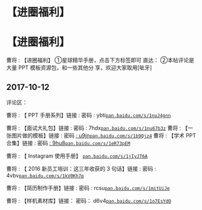 # 【进圈福利】

# 【进圈福利】

曹将 : 【进圈福利】 ①星球精华手册，点击下方标签即可 直达： ②本帖评论是大量 PPT 模板资源包，和一些其他分 享，欢迎大家取用[呲牙]

## 2017-10-12

评论区：

曹将 : 【 PPT 手册系列】链接 : 密码 : ybti[`pan.baidu.com/s/1nuJ4gnn`](http://pan.baidu.com/s/1nuJ4gnn)

曹将 : 【面试大礼包】链接 : 密码 : 7hdx[`pan.baidu.com/s/1nu67b3z`](http://pan.baidu.com/s/1nu67b3z) 曹将 : 【一张图片做的模板】链接 : 密码 [: u9jn](http://pan.baidu.com/s/1b9Qjz4)[`pan.baidu.com/s/1b9Qjz4`](http://pan.baidu.com/s/1b9Qjz4) 曹将 : 【学术 PPT 合集】链接 : 密码 [: 9hu8](http://pan.baidu.com/s/1eR73pEM)[`pan.baidu.com/s/1eR73pEM`](http://pan.baidu.com/s/1eR73pEM)

曹将 : 【 Instagram 使用手册】 [`pan.baidu.com/s/1jIyJT6A`](http://pan.baidu.com/s/1jIyJT6A)

曹将 : 【 2016 新员工培训：这三年收获的 3 句话】链接 : 密码 : 4vbv[`pan.baidu.com/s/1kV0Kh7p`](http://pan.baidu.com/s/1kV0Kh7p)

曹将 : 【简历制作手册】链接 : 密码 : rcsu[`pan.baidu.com/s/1mitUiJe`](http://pan.baidu.com/s/1mitUiJe)

曹将 : 【样机素材库】链接： 密码： d6v4[`pan.baidu.com/s/1o7EsYdO`](http://pan.baidu.com/s/1o7EsYdO)